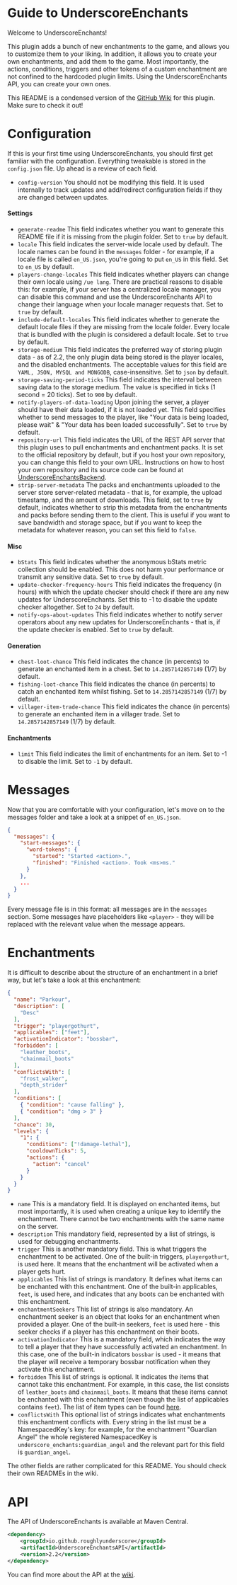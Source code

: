 

# Guide to UnderscoreEnchants
Welcome to UnderscoreEnchants!

This plugin adds a bunch of new enchantments to the game, and allows you to customize them to your liking. In addition, it allows you to create your own enchantments, and add them to the game. Most importantly, the actions, conditions, triggers and other tokens of a custom enchantment are not confined to the hardcoded plugin limits. Using the UnderscoreEnchants API, you can create your own ones.

This README is a condensed version of the [GitHub Wiki](https://github.com/RoughlyUnderscore/UnderscoreEnchants) for this plugin. Make sure to check it out!

# Configuration

If this is your first time using UnderscoreEnchants, you should first get familiar with the configuration. Everything tweakable is stored in the `config.json` file. Up ahead is a review of each field.
- `config-version`
  You should not be modifying this field. It is used internally to track updates and add/redirect configuration fields if they are changed between updates.

#### Settings

- `generate-readme`
This field indicates whether you want to generate this README file if it is missing from the plugin folder. Set to `true` by default.
- `locale`
This field indicates the server-wide locale used by default. The locale names can be found in the `messages` folder - for example, if a locale file is called `en_US.json`, you're going to put `en_US` in this field. Set to `en_US` by default.
- `players-change-locales`
This field indicates whether players can change their own locale using `/ue lang`. There are practical reasons to disable this: for example, if your server has a centralized locale manager, you can disable this command and use the UnderscoreEnchants API to change their language when your locale manager requests that. Set to `true` by default.
- `include-default-locales`
This field indicates whether to generate the default locale files if they are missing from the locale folder. Every locale that is bundled with the plugin is considered a default locale. Set to `true` by default.
- `storage-medium`
This field indicates the preferred way of storing plugin data - as of 2.2, the only plugin data being stored is the player locales, and the disabled enchantments. The acceptable values for this field are `YAML, JSON, MYSQL and MONGODB`, case-insensitive. Set to `json` by default.
- `storage-saving-period-ticks`
This field indicates the interval between saving data to the storage medium. The value is specified in ticks (1 second = 20 ticks). Set to `900` by default.
- `notify-players-of-data-loading`
Upon joining the server, a player should have their data loaded, if it is not loaded yet. This field specifies whether to send messages to the player, like "Your data is being loaded, please wait" & "Your data has been loaded successfully". Set to `true` by default.
- `repository-url`
This field indicates the URL of the REST API server that this plugin uses to pull enchantments and enchantment packs. It is set to the official repository by default, but if you host your own repository, you can change this field to your own URL. Instructions on how to host your own repository and its source code can be found at [UnderscoreEnchantsBackend](https://github.com/RoughlyUnderscore/UnderscoreEnchantsBackend).
- `strip-server-metadata`
The packs and enchantments uploaded to the server store server-related metadata - that is, for example, the upload timestamp, and the amount of downloads. This field, set to `true` by default, indicates whether to strip this metadata from the enchantments and packs before sending them to the client. This is useful if you want to save bandwidth and storage space, but if you want to keep the metadata for whatever reason, you can set this field to `false`.

#### Misc

- `bStats`
  This field indicates whether the anonymous bStats metric collection should be enabled. This does not harm your performance or transmit any sensitive data. Set to `true` by default.
- `update-checker-frequency-hours`
  This field indicates the frequency (in hours) with which the update checker should check if there are any new updates for UnderscoreEnchants. Set this to -1 to disable the update checker altogether. Set to `24` by default.
- `notify-ops-about-updates`
  This field indicates whether to notify server operators about any new updates for UnderscoreEnchants - that is, if the update checker is enabled. Set to `true` by default.

#### Generation

- `chest-loot-chance`
  This field indicates the chance (in percents) to generate an enchanted item in a chest. Set to `14.2857142857149` (1/7) by default.
- `fishing-loot-chance`
  This field indicates the chance (in percents) to catch an enchanted item whilst fishing. Set to `14.2857142857149` (1/7) by default.
- `villager-item-trade-chance`
  This field indicates the chance (in percents) to generate an enchanted item in a villager trade. Set to `14.2857142857149` (1/7) by default.

#### Enchantments

- `limit`
  This field indicates the limit of enchantments for an item. Set to -1 to disable the limit. Set to `-1` by default.

# Messages

Now that you are comfortable with your configuration, let's move on to the messages folder and take a look at a snippet of `en_US.json`.
```json
{
  "messages": {
    "start-messages": {
      "word-tokens": {
        "started": "Started <action>.",
        "finished": "Finished <action>. Took <ms>ms."
      }
    },
    ...
  }
}
```
Every message file is in this format: all messages are in the `messages` section. Some messages have placeholders like `<player>` - they will be replaced with the relevant value when the message appears.

# Enchantments

It is difficult to describe about the structure of an enchantment in a brief way, but let's take a look at this enchantment:
```json
{
  "name": "Parkour",
  "description": [
    "Desc"
  ],
  "trigger": "playergothurt",
  "applicables": ["feet"],
  "activationIndicator": "bossbar",
  "forbidden": [
    "leather_boots",
    "chainmail_boots"
  ],
  "conflictsWith": [
    "frost_walker",
    "depth_strider"
  ],
  "conditions": [
    { "condition": "cause falling" },
    { "condition": "dmg > 3" }
  ],
  "chance": 30,
  "levels": {
    "1": {
      "conditions": ["!damage-lethal"],
      "cooldownTicks": 5,
      "actions": {
        "action": "cancel"
      }
    }
  }
}
```

- `name`
  This is a mandatory field. It is displayed on enchanted items, but most importantly, it is used when creating a unique key to identify the enchantment. There cannot be two enchantments with the same name on the server.
- `description`
  This mandatory field, represented by a list of strings, is used for debugging enchantments.
- `trigger`
  This is another mandatory field. This is what triggers the enchantment to be activated. One of the built-in triggers, `playergothurt`, is used here. It means that the enchantment will be activated when a player gets hurt.
- `applicables`
  This list of strings is mandatory. It defines what items can be enchanted with this enchantment. One of the built-in applicables, `feet`, is used here, and indicates that any boots can be enchanted with this enchantment.
- `enchantmentSeekers`
  This list of strings is also mandatory. An enchantment seeker is an object that looks for an enchantment when provided a player. One of the built-in seekers, `feet` is used here - this seeker checks if a player has this enchantment on their boots.
- `activationIndicator`
  This is a mandatory field, which indicates the way to tell a player that they have successfully activated an enchantment. In this case, one of the built-in indicators `bossbar` is used - it means that the player will receive a temporary bossbar notification when they activate this enchantment.
- `forbidden`
  This list of strings is optional. It indicates the items that cannot take this enchantment. For example, in this case, the list consists of `leather_boots` and `chainmail_boots`. It means that these items cannot be enchanted with this enchantment (even though the list of applicables contains `feet`). The list of item types can be found [here](https://hub.spigotmc.org/javadocs/spigot/org/bukkit/Material.html).
- `conflictsWith`
  This optional list of strings indicates what enchantments this enchantment conflicts with. Every string in the list must be a NamespacedKey's key: for example, for the enchantment "Guardian Angel" the whole registered NamespacedKey is `underscore_enchants:guardian_angel` and the relevant part for this field is `guardian_angel`.

The other fields are rather complicated for this README. You should check their own READMEs in the wiki.

# API
The API of UnderscoreEnchants is available at Maven Central.
```xml
<dependency>
    <groupId>io.github.roughlyunderscore</groupId>
    <artifactId>UnderscoreEnchantsAPI</artifactId>
    <version>2.2</version>
</dependency>
```
You can find more about the API at the [wiki](https://github.com/RoughlyUnderscore/UnderscoreEnchants/Wiki).
